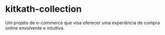 # kitkath-collection

Um projeto de e-commerce que visa oferecer uma experiência de compra online envolvente e intuitiva.
